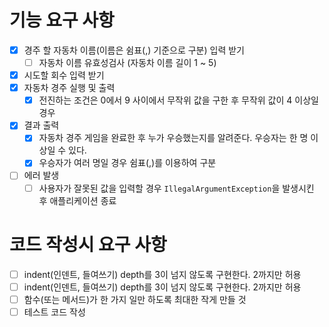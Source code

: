 # 기능 요구 사항
- [x] 경주 할 자동차 이름(이름은 쉼표(,) 기준으로 구분) 입력 받기
  - [ ] 자동차 이름 유효성검사 (자동차 이름 길이 1 ~ 5)
- [x] 시도할 회수 입력 받기
- [x] 자동차 경주 실행 및 출력
  - [x] 전진하는 조건은 0에서 9 사이에서 무작위 값을 구한 후 무작위 값이 4 이상일 경우
- [x] 결과 출력
  - [x] 자동차 경주 게임을 완료한 후 누가 우승했는지를 알려준다. 우승자는 한 명 이상일 수 있다.
  - [x] 우승자가 여러 명일 경우 쉼표(,)를 이용하여 구분
- [ ] 에러 발생
  - [ ] 사용자가 잘못된 값을 입력할 경우 `IllegalArgumentException`을 발생시킨 후 애플리케이션 종료

# 코드 작성시 요구 사항
- [ ] indent(인덴트, 들여쓰기) depth를 3이 넘지 않도록 구현한다. 2까지만 허용
- [ ] indent(인덴트, 들여쓰기) depth를 3이 넘지 않도록 구현한다. 2까지만 허용
- [ ] 함수(또는 메서드)가 한 가지 일만 하도록 최대한 작게 만들 것
- [ ] 테스트 코드 작성